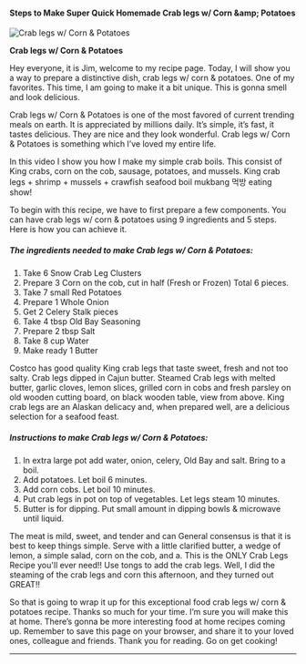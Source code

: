             

#### Steps to Make Super Quick Homemade Crab legs w/ Corn &amp;amp; Potatoes

![Crab legs w/ Corn &amp; Potatoes](https://img-global.cpcdn.com/recipes/5973101783285760/751x532cq70/crab-legs-w-corn-potatoes-recipe-main-photo.jpg)

**Crab legs w/ Corn &amp; Potatoes**

Hey everyone, it is Jim, welcome to my recipe page. Today, I will show you a way to prepare a distinctive dish, crab legs w/ corn & potatoes. One of my favorites. This time, I am going to make it a bit unique. This is gonna smell and look delicious.

Crab legs w/ Corn & Potatoes is one of the most favored of current trending meals on earth. It is appreciated by millions daily. It’s simple, it’s fast, it tastes delicious. They are nice and they look wonderful. Crab legs w/ Corn & Potatoes is something which I’ve loved my entire life.

In this video I show you how I make my simple crab boils. This consist of King crabs, corn on the cob, sausage, potatoes, and mussels. King crab legs + shrimp + mussels + crawfish seafood boil mukbang 먹방 eating show!

To begin with this recipe, we have to first prepare a few components. You can have crab legs w/ corn & potatoes using 9 ingredients and 5 steps. Here is how you can achieve it.

##### The ingredients needed to make Crab legs w/ Corn & Potatoes:

1.  Take 6 Snow Crab Leg Clusters
2.  Prepare 3 Corn on the cob, cut in half (Fresh or Frozen) Total 6 pieces.
3.  Take 7 small Red Potatoes
4.  Prepare 1 Whole Onion
5.  Get 2 Celery Stalk pieces
6.  Take 4 tbsp Old Bay Seasoning
7.  Prepare 2 tbsp Salt
8.  Take 8 cup Water
9.  Make ready 1 Butter

Costco has good quality King crab legs that taste sweet, fresh and not too salty. Crab legs dipped in Cajun butter. Steamed Crab legs with melted butter, garlic cloves, lemon slices, grilled corn in cobs and fresh parsley on old wooden cutting board, on black wooden table, view from above. King crab legs are an Alaskan delicacy and, when prepared well, are a delicious selection for a seafood feast.

##### Instructions to make Crab legs w/ Corn & Potatoes:

1.  In extra large pot add water, onion, celery, Old Bay and salt. Bring to a boil.
2.  Add potatoes. Let boil 6 minutes.
3.  Add corn cobs. Let boil 10 minutes.
4.  Put crab legs in pot on top of vegetables. Let legs steam 10 minutes.
5.  Butter is for dipping. Put small amount in dipping bowls & microwave until liquid.

The meat is mild, sweet, and tender and can General consensus is that it is best to keep things simple. Serve with a little clarified butter, a wedge of lemon, a simple salad, corn on the cob, and a. This is the ONLY Crab Legs Recipe you'll ever need!! Use tongs to add the crab legs. Well, I did the steaming of the crab legs and corn this afternoon, and they turned out GREAT!!

So that is going to wrap it up for this exceptional food crab legs w/ corn & potatoes recipe. Thanks so much for your time. I’m sure you will make this at home. There’s gonna be more interesting food at home recipes coming up. Remember to save this page on your browser, and share it to your loved ones, colleague and friends. Thank you for reading. Go on get cooking!

* * *